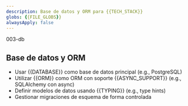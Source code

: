 ```yaml
---
description: Base de datos y ORM para {{TECH_STACK}}
globs: {{FILE_GLOBS}}
alwaysApply: false
---
```


003-db

## Base de datos y ORM
- Usar {{DATABASE}} como base de datos principal (e.g., PostgreSQL)
- Utilizar {{ORM}} como ORM con soporte {{ASYNC_SUPPORT}} (e.g., SQLAlchemy con async)
- Definir modelos de datos usando {{TYPING}} (e.g., type hints)
- Gestionar migraciones de esquema de forma controlada